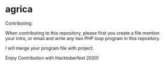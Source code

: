 # agrica

Contributing:

When contributing to this repository, please first you create a file mention your intro, or email and write any two PHP loop program in this repository.

I will merge your program file with project.

Enjoy Contribution with Hacktoberfest 2020!

